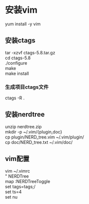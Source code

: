 # 安装vim
yum install -y vim  

## 安装ctags
tar -xzvf ctags-5.8.tar.gz  
cd ctags-5.8  
./configure  
make  
make install  

### 生成项目ctags文件
ctags -R .  

## 安装nerdtree
unzip nerdtree.zip  
mkdir -p ~/.vim/{plugin,doc}  
cp plugin/NERD_tree.vim ~/.vim/plugin/  
cp doc/NERD_tree.txt ~/.vim/doc/  

## vim配置
vim ~/.vimrc  
" NERDTree  
map<F10> :NERDTreeToggle<CR>  
set tags=tags;/  
set ts=4  
set nu  
